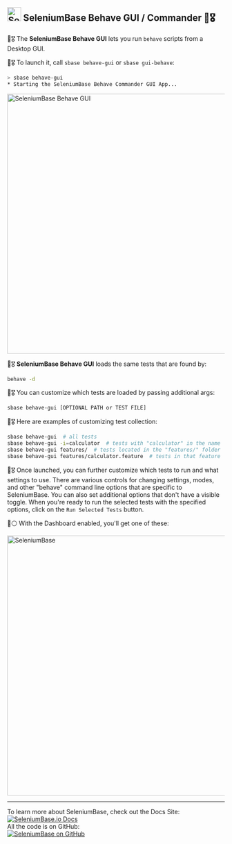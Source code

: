 <h2><img src="https://seleniumbase.io/img/logo6.png" title="SeleniumBase" width="32" /> SeleniumBase Behave GUI / Commander 🐝🎖️</h2>

🐝🎖️ The <b>SeleniumBase Behave GUI</b> lets you run <code>behave</code> scripts from a Desktop GUI.<br>

🐝🎖️ To launch it, call ``sbase behave-gui`` or ``sbase gui-behave``:

```bash
> sbase behave-gui
* Starting the SeleniumBase Behave Commander GUI App...
```

<img src="https://seleniumbase.io/cdn/img/sbase_behave_gui_wide_5.png" title="SeleniumBase Behave GUI" width="600">

🐝🎖️ <b>SeleniumBase Behave GUI</b> loads the same tests that are found by:

```bash
behave -d
```

🐝🎖️ You can customize which tests are loaded by passing additional args:

```bash
sbase behave-gui [OPTIONAL PATH or TEST FILE]
```

🐝🎖️ Here are examples of customizing test collection:

```bash
sbase behave-gui  # all tests
sbase behave-gui -i=calculator  # tests with "calculator" in the name
sbase behave-gui features/  # tests located in the "features/" folder
sbase behave-gui features/calculator.feature  # tests in that feature
```

🐝🎖️ Once launched, you can further customize which tests to run and what settings to use. There are various controls for changing settings, modes, and other "behave" command line options that are specific to SeleniumBase. You can also set additional options that don't have a visible toggle. When you're ready to run the selected tests with the specified options, click on the <code>Run Selected Tests</code> button.

🐝⚪ With the Dashboard enabled, you'll get one of these:

<img src="https://seleniumbase.io/cdn/img/sb_behave_dashboard.png" title="SeleniumBase" width="600">

--------

<div>To learn more about SeleniumBase, check out the Docs Site:</div>
<a href="https://seleniumbase.io">
<img src="https://img.shields.io/badge/docs-%20%20SeleniumBase.io-11BBDD.svg" alt="SeleniumBase.io Docs" /></a>

<div>All the code is on GitHub:</div>
<a href="https://github.com/seleniumbase/SeleniumBase">
<img src="https://img.shields.io/badge/✅%20💛%20View%20Code-on%20GitHub%20🌎%20🚀-02A79E.svg" alt="SeleniumBase on GitHub" /></a>
